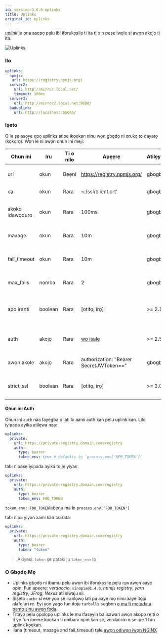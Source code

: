 ```yaml
---
id: version-3.8.6-uplinks
title: Uplinks
original_id: uplinks
---
```


*uplink* jẹ ọna asopọ pẹlu ibi iforukọsilẹ ti ita ti o n pese iwọle si awọn akojọ ti ita.

![Uplinks](/img/uplinks.png)

### Ilo

```yaml
uplinks:
  npmjs:
   url: https://registry.npmjs.org/
  server2:
    url: http://mirror.local.net/
    timeout: 100ms
  server3:
    url: http://mirror2.local.net:9000/
  baduplink:
    url: http://localhost:55666/
```

### Iṣeto

O le ṣe asọye ọpọ uplinks atipe ikọọkan ninu wọn gbọdọ ni orukọ to dayatọ (kọkọrọ). Wọn le ni awọn ohun ini meji:

| Ohun ini        | Iru     | Ti o nilo | Apẹẹrẹ                                  | Atilẹyin | Apejuwe                                                                                                                        | Atilẹwa          |
| --------------- | ------- | --------- | --------------------------------------- | -------- | ------------------------------------------------------------------------------------------------------------------------------ | ---------------- |
| url             | okun    | Bẹẹni     | https://registry.npmjs.org/             | gbogbo   | url ibi iforukọsilẹ naa                                                                                                        | npmjs            |
| ca              | okun    | Rara      | ~./ssl/client.crt'                      | gbogbo   | iwe ẹri ipa ọna SSL                                                                                                            | Kosi atilẹda     |
| akoko idawọduro | okun    | Rara      | 100ms                                   | gbogbo   | ṣeto akoko idawọduro tuntun fun ìbéèrè naa                                                                                     | 30s              |
| maxage          | okun    | Rara      | 10m                                     | gbogbo   | se adinku iye ibeere ikuna to pọju                                                                                             | 2m               |
| fail_timeout    | okun    | Rara      | 10m                                     | gbogbo   | n ṣe asọye akoko gigaju nigba ti ìbéèrè ma di ikuna                                                                            | 5m               |
| max_fails       | nọmba   | Rara      | 2                                       | gbogbo   | se adinku iye ibeere ikuna to pọju                                                                                             | 2                |
| apo iranti      | boolean | Rara      | [otitọ, irọ]                            | >= 2.1   | ko gbogbo awọn tarball ọna jijin si ipamọ apo iranti                                                                           | otitọ            |
| auth            | akojọ   | Rara      | [wo isalẹ](uplinks.md#auth-property)    | >= 2.5   | n yan akọle 'Authorization' naa [alaye siwaju sii](http://blog.npmjs.org/post/118393368555/deploying-with-npm-private-modules) | o ti jẹ yiyọkuro |
| awọn akọle      | akojọ   | Rara      | authorization: "Bearer SecretJWToken==" | gbogbo   | akojọ awọn akọle akanṣe fun uplink naa                                                                                         | o ti jẹ yiyọkuro |
| strict_ssl      | boolean | Rara      | [otitọ, irọ]                            | >= 3.0   | To ba jẹ otitọ, o nilo ki awọn iwe ẹri SSL fẹsẹmulẹ.                                                                           | otitọ            |

#### Ohun ini Auth

Ohun ini `auth` naa fayegba ọ lati lo aami auth kan pẹlu uplink kan. Lilo iyipada ayika atilẹwa naa:

```yaml
uplinks:
  private:
    url: https://private-registry.domain.com/registry
    auth:
      type: bearer
      token_env: true # defaults to `process.env['NPM_TOKEN']`   
```

tabi nipasẹ iyipada ayika to jẹ yiyan:

```yaml
uplinks:
  private:
    url: https://private-registry.domain.com/registry
    auth:
      type: bearer
      token_env: FOO_TOKEN
```

`token_env: FOO_TOKEN`labẹnu ma lo `process.env['FOO_TOKEN']`

tabi nipa yiyan aami kan taarata:

```yaml
uplinks:
  private:
    url: https://private-registry.domain.com/registry
    auth:
      type: bearer
      token: "token"
```

> Akiyesi: `token` ṣe pataki ju `token_env` lọ

### O Gbọdọ Mọ

* Uplinks gbọdọ ni ibamu pẹlu awọn ibi iforukọsilẹ pẹlu `npm` awọn aaye opin. Fun apẹẹrẹ: *verdaccio*, `sinopia@1.4.0`, *npmjs registry*, *yarn registry*, *JFrog*, *Nexus* ati siwaju sii.
* Ṣiṣeto `cache` si eke yoo ṣe iranlọwọ lati pa aaye mọ ninu ààyè ìtọ́jú alafojuri rẹ. Eyi yoo yago fun itọju `tarballs` sugbọn [o ma fi metadata pamọ sinu awọn foda](https://github.com/verdaccio/verdaccio/issues/391).
* Titayọ pẹlu ọpọlọpọ uplinks le mu ifasẹyin ba isawari awọn akopọ rẹ ti o ti yẹ fun ibeere kọọkan ti onibara npm kan ṣe, verdaccio n ṣe ipe 1 fun uplink kọọkan.
* Ilana (timeout, maxage and fail_timeout) tẹle [awọn odiwọn iwọn NGINX](http://nginx.org/en/docs/syntax.html)